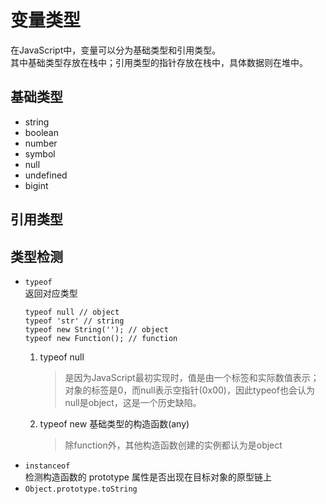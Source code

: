 # 变量类型
在JavaScript中，变量可以分为基础类型和引用类型。   
其中基础类型存放在栈中；引用类型的指针存放在栈中，具体数据则在堆中。
## 基础类型
- string
- boolean
- number
- symbol
- null
- undefined
- bigint
## 引用类型
## 类型检测
- `typeof`   
    返回对应类型
    ```
    typeof null // object
    typeof 'str' // string
    typeof new String(''); // object
    typeof new Function(); // function
    ```
  1. typeof null
      > 是因为JavaScript最初实现时，值是由一个标签和实际数值表示；对象的标签是0，而null表示空指针(0x00)，因此typeof也会认为null是object，这是一个历史缺陷。
  2. typeof new 基础类型的构造函数(any)
      > 除function外，其他构造函数创建的实例都认为是object
- `instanceof`   
  检测构造函数的 prototype 属性是否出现在目标对象的原型链上
- `Object.prototype.toString`